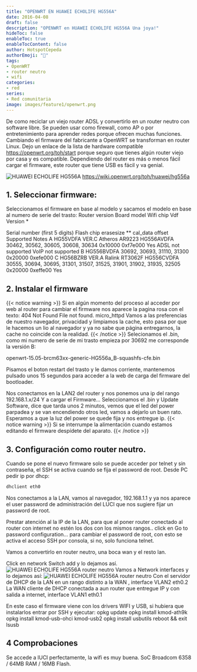 ```yaml
---
title: "OPENWRT EN HUAWEI ECHOLIFE HG556A"
date: 2016-04-08
draft: false
description: "OPENWRT en HUAWEI ECHOLIFE HG556A Una joya!"
hideToc: false
enableToc: true
enableTocContent: false
author: HotspotCepeda 
authorEmoji: "🗻"
tags:
- OpenWRT
- router neutro
- wifi
categories:
- red
series:
- Red comunitaria
image: images/feature1/openwrt.png
---
```

De como reciclar un viejo router ADSL y convertirlo en un router neutro con software libre. Se pueden usar como firewall, como AP o por entretenimiento para aprender redes porque ofrecen muchas funciones. 
Cambiando el firmware del fabricante a OpenWRT se transforman en router Linux. Dejo un enlace de la lista de hardware compatible https://openwrt.org/toh/start porque seguro que tienes algún router viejo por casa y es compatible. Dependiendo del router es más o menos fácil cargar el firmware, este router que tiene USB es fácil y va genial.

![HUAWEI ECHOLIFE HG556A](/gallery/red/hg556a.png)
https://wiki.openwrt.org/toh/huawei/hg556a

<!--more-->
## 1. Seleccionar firmware:
Seleccionamos el firmware en base al modelo y sacamos el modelo en base al numero de serie del trasto:
Router version	Board model	Wifi chip	Vdf Version *	

Serial number (first 5 digits)	Flash chip erasesize **	cal_data offset	Supported	Notes
A	HG55VDFA VER.C	Atheros AR9223	HG556AVDFA	30462, 30562, 30605, 30608, 30634	0x10000	0xf7e000	Yes	ADSL not supported
VoIP not supported
B	HG556BVDFA	30692, 30693, 31110, 31300	0x20000	0xefe000
C	HG56BZRB VER.A	Ralink RT3062F	HG556CVDFA	30555, 30694, 30695, 31301, 31507, 31525, 31901, 31902, 31935, 32505	0x20000	0xeffe00	Yes
## 2. Instalar el firmware
{{< notice warning >}}
Si en algún momento del proceso al acceder por web al router para cambiar el firmware nos aparece la pagina rosa con el texto:
404 Not Found
File not found.
micro_httpd
Vamos a las preferencias de nuestro navegador, privacidad y limpiamos la cache, esto pasa por que le hacemos un lio al navegador y ya no sabe que página entregarnos, la cache no coincide con la realidad.
{{< /notice >}}
Selecionamos el .bin, como mi numero de serie de mi trasto empieza por 30692 me corresponde la versión B:

openwrt-15.05-brcm63xx-generic-HG556a_B-squashfs-cfe.bin

Pisamos el boton restart del trasto y le damos corriente, mantenemos pulsado unos 15 segundos para acceder a la web de carga del firmware del bootloader.

Nos conectamos en la LAN2 del router y nos ponemos una ip del rango 192.168.1.x/24
Y a cargar el Firmware… Seleccionamos el .bin y Update Software, dice que tarda unos 2 minutos, vemos que el led del power parpadea y se van encendiendo otros led, vamos a dejarlo un buen rato. Esperamos a que la luz del power se quede fija y nos entregue ip.
{{< notice warning >}}
Si se interrumpe la alimentación cuando estamos editando el firmware despídete del aparato.
{{< /notice >}}
## 3. Configuración como router neutro.
Cuando se pone el nuevo firmware solo se puede acceder por telnet y sin contraseña, el SSH se activa cuando se fija el password de root.
Desde PC pedir ip por dhcp:
``` bash
dhclient eth0
```
Nos conectamos a la LAN, vamos al navegador, 192.168.1.1 y ya nos aparece el user password de administración del LUCI que nos sugiere fijar un password de root.

Prestar atención al la IP de la LAN, para que al poner router conectado al router con internet no estén los dos con los mismos rangos..
click en Go to password configuration… para cambiar el password de root, con esto se activa el acceso SSH por consola, si no, solo funciona telnet.

Vamos a convertirlo en router neutro, una boca wan y el resto lan.

Click en network Switch add y lo dejamos así.
![HUAWEI ECHOLIFE HG556A router neutro](/gallery/red/hg556a_neutro.png)
Vamos a Network interfaces y lo dejamos así:
![HUAWEI ECHOLIFE HG556A router neutro](/gallery/red/hg556a_interfaces.png)
Con el servidor de DHCP de la LAN en un rango distinto a la WAN , interface VLAN2  eth0.2
La WAN cliente de DHCP conectada a aun router que entregue IP y con salida a internet, interface VLAN1 eth0.1

En este caso el firmware viene con los drivers WIFI y USB, si hubiera que instalarlos entrar por SSH y ejecutar:
opkg update
opkg install kmod-ath9k
opkg install kmod-usb-ohci kmod-usb2
opkg install usbutils
reboot && exit
lsusb

## 4 Comprobaciones
Se accede a lUCI perfectamente, la wifi es muy buena. 
SoC Broadcom 6358 / 64MB RAM / 16MB Flash.


